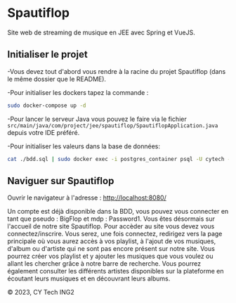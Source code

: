 # Spautiflop
Site web de streaming de musique en JEE avec Spring et VueJS.

## Initialiser le projet

-Vous devez tout d'abord vous rendre à la racine du projet Spautiflop (dans le même dossier que le README).

-Pour initialiser les dockers tapez la commande :
```bash
sudo docker-compose up -d
```
-Pour lancer le serveur Java vous pouvez le faire via le fichier ``src/main/java/com/project/jee/spautiflop/SpautiflopApplication.java`` depuis votre IDE préféré.

-Pour initialiser les valeurs dans la base de données:
```bash
cat ./bdd.sql | sudo docker exec -i postgres_container psql -U cytech -d spautiflop
```

## Naviguer sur Spautiflop

Ouvrir le navigateur à l'adresse : [http://localhost:8080/](http://localhost:8080/)

Un compte est déjà disponible dans la BDD, vous pouvez vous connecter en tant que pseudo : BigFlop et mdp : Password1.
Vous êtes désormais sur l'accueil de notre site Spautiflop. Pour accèder au site vous devez vous connectez/inscrire. Vous serez, une fois connectez, redirigez vers la page principale où vous aurez accès à vos playlist, à l'ajout de vos musiques, d'album ou d'artiste qui ne sont pas encore présent sur notre site. Vous pourrez créer vos playlist et y ajouter les musiques que vous voulez ou allant les chercher grâce à notre barre de recherche. 
Vous pourrez également consulter les différents artistes disponibles sur la plateforme en écoutant leurs musiques et en découvrant leurs albums.


© 2023, CY Tech ING2
